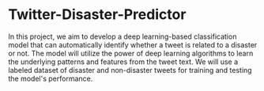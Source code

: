 # Twitter-Disaster-Predictor

In this project, we aim to develop a deep learning-based classification model that can automatically identify whether a tweet is related to a disaster or not. The model will utilize the power of deep learning algorithms to learn the underlying patterns and features from the tweet text. We will use a labeled dataset of disaster and non-disaster tweets for training and testing the model's performance.
